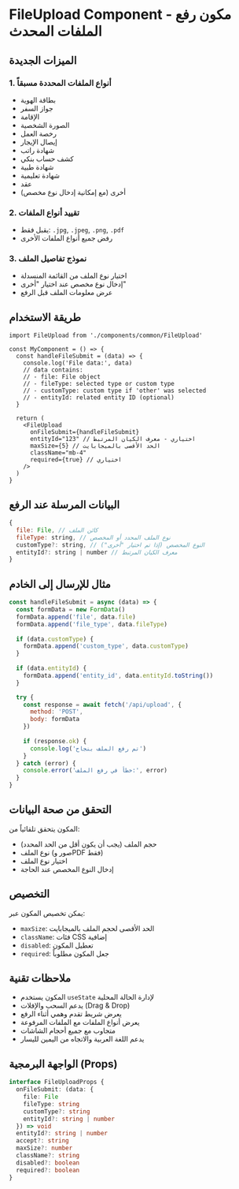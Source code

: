 # FileUpload Component - مكون رفع الملفات المحدث

## الميزات الجديدة

### 1. أنواع الملفات المحددة مسبقاً
- بطاقة الهوية
- جواز السفر
- الإقامة
- الصورة الشخصية
- رخصة العمل
- إيصال الإيجار
- شهادة راتب
- كشف حساب بنكي
- شهادة طبية
- شهادة تعليمية
- عقد
- أخرى (مع إمكانية إدخال نوع مخصص)

### 2. تقييد أنواع الملفات
- يقبل فقط: `.jpg`, `.jpeg`, `.png`, `.pdf`
- رفض جميع أنواع الملفات الأخرى

### 3. نموذج تفاصيل الملف
- اختيار نوع الملف من القائمة المنسدلة
- إدخال نوع مخصص عند اختيار "أخرى"
- عرض معلومات الملف قبل الرفع

## طريقة الاستخدام

```tsx
import FileUpload from './components/common/FileUpload'

const MyComponent = () => {
  const handleFileSubmit = (data) => {
    console.log('File data:', data)
    // data contains:
    // - file: File object
    // - fileType: selected type or custom type
    // - customType: custom type if 'other' was selected
    // - entityId: related entity ID (optional)
  }

  return (
    <FileUpload
      onFileSubmit={handleFileSubmit}
      entityId="123" // اختياري - معرف الكيان المرتبط
      maxSize={5} // الحد الأقصى بالميجابايت
      className="mb-4"
      required={true} // اختياري
    />
  )
}
```

## البيانات المرسلة عند الرفع

```javascript
{
  file: File, // كائن الملف
  fileType: string, // نوع الملف المحدد أو المخصص
  customType?: string, // النوع المخصص (إذا تم اختيار "أخرى")
  entityId?: string | number // معرف الكيان المرتبط
}
```

## مثال للإرسال إلى الخادم

```javascript
const handleFileSubmit = async (data) => {
  const formData = new FormData()
  formData.append('file', data.file)
  formData.append('file_type', data.fileType)
  
  if (data.customType) {
    formData.append('custom_type', data.customType)
  }
  
  if (data.entityId) {
    formData.append('entity_id', data.entityId.toString())
  }

  try {
    const response = await fetch('/api/upload', {
      method: 'POST',
      body: formData
    })
    
    if (response.ok) {
      console.log('تم رفع الملف بنجاح')
    }
  } catch (error) {
    console.error('خطأ في رفع الملف:', error)
  }
}
```

## التحقق من صحة البيانات

المكون يتحقق تلقائياً من:
- حجم الملف (يجب أن يكون أقل من الحد المحدد)
- نوع الملف (صور وPDF فقط)
- اختيار نوع الملف
- إدخال النوع المخصص عند الحاجة

## التخصيص

يمكن تخصيص المكون عبر:
- `maxSize`: الحد الأقصى لحجم الملف بالميجابايت
- `className`: فئات CSS إضافية
- `disabled`: تعطيل المكون
- `required`: جعل المكون مطلوباً

## ملاحظات تقنية

- المكون يستخدم `useState` لإدارة الحالة المحلية
- يدعم السحب والإفلات (Drag & Drop)
- يعرض شريط تقدم وهمي أثناء الرفع
- يعرض أنواع الملفات مع الملفات المرفوعة
- متجاوب مع جميع أحجام الشاشات
- يدعم اللغة العربية والاتجاه من اليمين لليسار

## الواجهة البرمجية (Props)

```typescript
interface FileUploadProps {
  onFileSubmit: (data: {
    file: File
    fileType: string
    customType?: string
    entityId?: string | number
  }) => void
  entityId?: string | number
  accept?: string
  maxSize?: number
  className?: string
  disabled?: boolean
  required?: boolean
}
```
